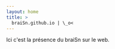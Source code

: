 ```yaml
---
layout: home
title: >
  braiSn.github.io | \_o<
---
```


Ici c'est la présence du braiSn sur le web.
